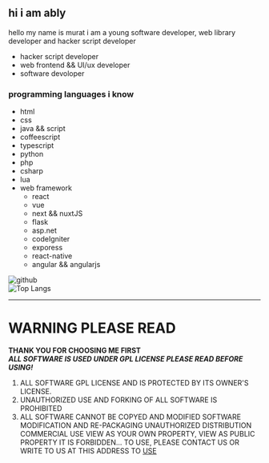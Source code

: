 ## hi i am ably 
hello my name is murat i am a young software developer, web library developer and hacker script developer 
  - hacker script developer
  - web frontend && UI/ux developer
  - software devoloper 
### programming languages i know
  - html
  - css
  - java && script
  - coffeescript
  - typescript
  - python
  - php
  - csharp
  - lua
  - web framework
    - react
    - vue
    - next && nuxtJS
    - flask
    - asp.net
    - codeIgniter
    - exporess
    - react-native
    - angular && angularjs
    
  
  
![github](https://github-readme-stats.vercel.app/api?username=HACKERA316&show_icons=true&theme=tokyonight)       
![Top Langs](https://github-readme-stats.vercel.app/api/top-langs/?username=HACKERA316&layout=compact&theme=tokyonight)

---
# WARNING PLEASE READ
**THANK YOU FOR CHOOSING ME FIRST**<br>
_**ALL SOFTWARE IS USED UNDER GPL LICENSE PLEASE READ BEFORE USING!**_

  1. ALL SOFTWARE GPL LICENSE AND IS PROTECTED BY ITS OWNER'S LICENSE.
  2. UNAUTHORIZED USE AND FORKING OF ALL SOFTWARE IS PROHIBITED
  3. ALL SOFTWARE CANNOT BE COPYED AND MODIFIED SOFTWARE MODIFICATION AND RE-PACKAGING UNAUTHORIZED DISTRIBUTION COMMERCIAL USE VIEW AS YOUR OWN PROPERTY, VIEW AS PUBLIC      PROPERTY IT IS FORBIDDEN... TO USE, PLEASE CONTACT US OR WRITE TO US AT THIS ADDRESS TO [USE](https://github.com/HACKERA316/HACKERA316/discussions/categories/about-software-usage)
